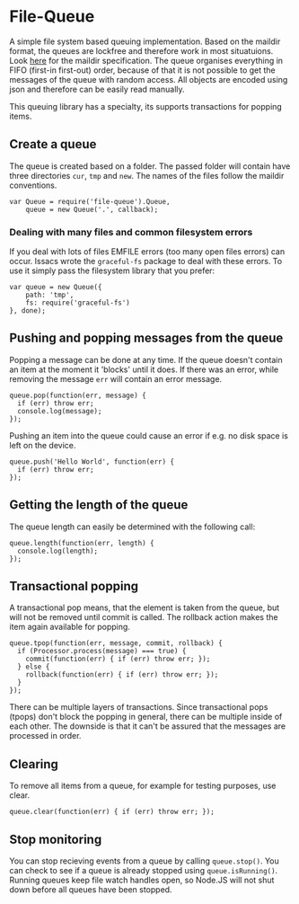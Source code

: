 # File-Queue

A simple file system based queuing implementation. Based on the maildir format,
the queues are lockfree and therefore work in most situatuions. Look
[here](http://cr.yp.to/proto/maildir.html) for the maildir specification.
The queue organises everything in FIFO (first-in first-out) order, because of
that it is not possible to get the messages of the queue with random access.
All objects are encoded using json and therefore can be easily read manually.

This queuing library has a specialty, its supports transactions for popping items.

## Create a queue

The queue is created based on a folder. The passed folder will contain have
three directories `cur`, `tmp` and `new`. The names of the files follow the 
maildir conventions.

    var Queue = require('file-queue').Queue,
        queue = new Queue('.', callback);

### Dealing with many files and common filesystem errors

If you deal with lots of files EMFILE errors (too many open files errors)
can occur. Issacs wrote the `graceful-fs` package to deal with these errors.
To use it simply pass the filesystem library that you prefer:

    var queue = new Queue({
        path: 'tmp',
        fs: require('graceful-fs')
    }, done);

## Pushing and popping messages from the queue

Popping a message can be done at any time. If the queue doesn't contain an item at the
moment it 'blocks' until it does. If there was an error, while removing the
message `err` will contain an error message.

    queue.pop(function(err, message) {
      if (err) throw err;
      console.log(message);
    });

Pushing an item into the queue could cause an error if e.g. no disk space is
left on the device.

    queue.push('Hello World', function(err) {
      if (err) throw err;
    });

## Getting the length of the queue

The queue length can easily be determined with the following call:

    queue.length(function(err, length) {
      console.log(length);
    });

## Transactional popping

A transactional pop means, that the element is taken from the queue, but will
not be removed until commit is called. The rollback action makes the item again
available for popping.

    queue.tpop(function(err, message, commit, rollback) {
      if (Processor.process(message) === true) {
        commit(function(err) { if (err) throw err; });
      } else {
        rollback(function(err) { if (err) throw err; });
      }
    });

There can be multiple layers of transactions. Since transactional pops (tpops) don't block the popping in general, there can be multiple inside of each other.
The downside is that it can't be assured that the messages are processed in order.

## Clearing

To remove all items from a queue, for example for testing purposes, use clear.

    queue.clear(function(err) { if (err) throw err; });

## Stop monitoring

You can stop recieving events from a queue by calling `queue.stop()`. You can check to see if a queue is already stopped using `queue.isRunning()`. Running queues keep file watch handles open, so Node.JS will not shut down before all queues have been stopped.
